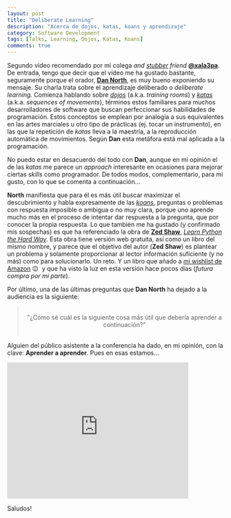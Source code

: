 ```yaml
---
layout: post
title: "Deliberate Learning"
description: "Acerca de dojos, katas, koans y aprendizaje"
category: Software Development
tags: [Talks, Learning, Dojos, Katas, Koans]
comments: true
---
```


Segundo vídeo recomendado por mi colega *and [stubber](https://www.stubhub.com/about-us/) friend* [**@xala3pa**](https://twitter.com/xala3pa). De entrada, tengo que decir que el vídeo me ha gustado bastante, seguramente porque el orador, [**Dan North**](https://dannorth.net/about/), es muy bueno exponiendo su mensaje. Su charla trata sobre el aprendizaje deliberado o *deliberate learning*. Comienza hablando sobre [*dojos*](https://es.wikipedia.org/wiki/D%C5%8Dj%C5%8D) (a.k.a. *training rooms*) y [*katas*](https://es.wikipedia.org/wiki/Kata) (a.k.a. *sequences of movements*), términos estos familiares para muchos desarrolladores de software que buscan perfeccionar sus habilidades de programación. Estos conceptos se emplean por analogía a sus equivalentes en las artes marciales u otro tipo de prácticas (ej. tocar un instrumento), en las que la repetición de *katas* lleva a la maestría, a la reproducción automática de movimientos. Según **Dan** esta metáfora está mal aplicada a la programación.

No puedo estar en desacuerdo del todo con **Dan**, aunque en mi opinión el de las *katas* me parece un *approach* interesante en ocasiones para mejorar ciertas *skills* como programador. De todos modos, complementario, para mi gusto, con lo que se comenta a continuación...

**North** manifiesta que para él es más útil buscar maximizar el descubrimiento y habla expresamente de las [*koans*](https://es.wikipedia.org/wiki/K%C5%8Dan), preguntas o problemas con respuesta imposible o ambigua o no muy clara, porque uno aprende mucho más en el proceso de intentar dar respuesta a la pregunta, que por conocer la propia respuesta. Lo que también me ha gustado (y confirmado mis sospechas) es que ha referenciado la obra de [**Zed Shaw**](https://zedshaw.com/about/), [*Learn Python the Hard Way*](https://learnpythonthehardway.org/). Esta obra tiene versión web gratuita, así como un libro del mismo nombre, y parece que el objetivo del autor (**Zed Shaw**) es plantear un problema y solamente proporcionar al lector información suficiente (y no más) como para solucionarlo. Un reto. Y un libro que añado a [mi wishlist de Amazon](http://www.amazon.es/registry/wishlist/2LHNCDY7WK8TK/ref=cm_sw_r_tw_ws_x_6kRzzbNJCSKRH) 😉&nbsp;&nbsp;y que ha visto la luz en esta versión hace pocos días (*futura compra por mi parte*).

Por último, una de las últimas preguntas que **Dan North** ha dejado a la audiencia es la siguiente:

<center>
<blockquote>
<br />
"¿Cómo sé cuál es la siguiente cosa más útil que debería aprender a continuación?”
<br /><br />
</blockquote>
</center>

Alguien del público asistente a la conferencia ha dado, en mi opinión, con la clave: **Aprender a aprender**. Pues en esas estamos...

<iframe width="420" height="315" src="https://www.youtube.com/embed/SPj-23z-hQA" frameborder="0" allowfullscreen>&nbsp;</iframe>
<p></p>

Saludos!